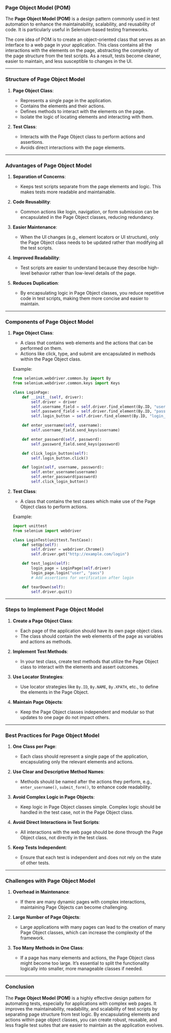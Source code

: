 ### **Page Object Model (POM)**

The **Page Object Model (POM)** is a design pattern commonly used in test automation to enhance the maintainability, scalability, and reusability of code. It is particularly useful in Selenium-based testing frameworks.

The core idea of POM is to create an object-oriented class that serves as an interface to a web page in your application. This class contains all the interactions with the elements on the page, abstracting the complexity of the page structure from the test scripts. As a result, tests become cleaner, easier to maintain, and less susceptible to changes in the UI.

---

### **Structure of Page Object Model**

1. **Page Object Class**: 
   - Represents a single page in the application.
   - Contains the elements and their actions.
   - Defines methods to interact with the elements on the page.
   - Isolate the logic of locating elements and interacting with them.

2. **Test Class**:
   - Interacts with the Page Object class to perform actions and assertions.
   - Avoids direct interactions with the page elements.

---

### **Advantages of Page Object Model**

1. **Separation of Concerns**:
   - Keeps test scripts separate from the page elements and logic. This makes tests more readable and maintainable.
   
2. **Code Reusability**:
   - Common actions like login, navigation, or form submission can be encapsulated in the Page Object classes, reducing redundancy.
   
3. **Easier Maintenance**:
   - When the UI changes (e.g., element locators or UI structure), only the Page Object class needs to be updated rather than modifying all the test scripts.
   
4. **Improved Readability**:
   - Test scripts are easier to understand because they describe high-level behavior rather than low-level details of the page.

5. **Reduces Duplication**:
   - By encapsulating logic in Page Object classes, you reduce repetitive code in test scripts, making them more concise and easier to maintain.

---

### **Components of Page Object Model**

1. **Page Object Class**:
   - A class that contains web elements and the actions that can be performed on them.
   - Actions like click, type, and submit are encapsulated in methods within the Page Object class.
   
   Example:

   ```python
   from selenium.webdriver.common.by import By
   from selenium.webdriver.common.keys import Keys

   class LoginPage:
       def __init__(self, driver):
           self.driver = driver
           self.username_field = self.driver.find_element(By.ID, "username")
           self.password_field = self.driver.find_element(By.ID, "password")
           self.login_button = self.driver.find_element(By.ID, "login_button")

       def enter_username(self, username):
           self.username_field.send_keys(username)

       def enter_password(self, password):
           self.password_field.send_keys(password)

       def click_login_button(self):
           self.login_button.click()

       def login(self, username, password):
           self.enter_username(username)
           self.enter_password(password)
           self.click_login_button()
   ```

2. **Test Class**:
   - A class that contains the test cases which make use of the Page Object class to perform actions.
   
   Example:

   ```python
   import unittest
   from selenium import webdriver

   class LoginTest(unittest.TestCase):
       def setUp(self):
           self.driver = webdriver.Chrome()
           self.driver.get("http://example.com/login")

       def test_login(self):
           login_page = LoginPage(self.driver)
           login_page.login("user", "pass")
           # Add assertions for verification after login

       def tearDown(self):
           self.driver.quit()
   ```

---

### **Steps to Implement Page Object Model**

1. **Create a Page Object Class**:
   - Each page of the application should have its own page object class.
   - The class should contain the web elements of the page as variables and actions as methods.

2. **Implement Test Methods**:
   - In your test class, create test methods that utilize the Page Object class to interact with the elements and assert outcomes.

3. **Use Locator Strategies**:
   - Use locator strategies like `By.ID`, `By.NAME`, `By.XPATH`, etc., to define the elements in the Page Object.

4. **Maintain Page Objects**:
   - Keep the Page Object classes independent and modular so that updates to one page do not impact others.

---

### **Best Practices for Page Object Model**

1. **One Class per Page**:
   - Each class should represent a single page of the application, encapsulating only the relevant elements and actions.

2. **Use Clear and Descriptive Method Names**:
   - Methods should be named after the actions they perform, e.g., `enter_username()`, `submit_form()`, to enhance code readability.

3. **Avoid Complex Logic in Page Objects**:
   - Keep logic in Page Object classes simple. Complex logic should be handled in the test case, not in the Page Object class.

4. **Avoid Direct Interactions in Test Scripts**:
   - All interactions with the web page should be done through the Page Object class, not directly in the test class.

5. **Keep Tests Independent**:
   - Ensure that each test is independent and does not rely on the state of other tests.

---

### **Challenges with Page Object Model**

1. **Overhead in Maintenance**:
   - If there are many dynamic pages with complex interactions, maintaining Page Objects can become challenging.

2. **Large Number of Page Objects**:
   - Large applications with many pages can lead to the creation of many Page Object classes, which can increase the complexity of the framework.

3. **Too Many Methods in One Class**:
   - If a page has many elements and actions, the Page Object class might become too large. It’s essential to split the functionality logically into smaller, more manageable classes if needed.

---

### **Conclusion**

The **Page Object Model (POM)** is a highly effective design pattern for automating tests, especially for applications with complex web pages. It improves the maintainability, readability, and scalability of test scripts by separating page structure from test logic. By encapsulating elements and actions within page object classes, you can create robust, reusable, and less fragile test suites that are easier to maintain as the application evolves.
